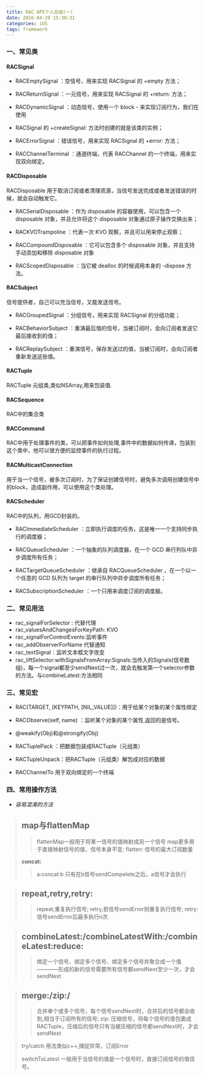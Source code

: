 ```yaml
---
title: RAC API个人总结(一)
date: 2016-04-20 15:30:31
categories: iOS
tags: framework
---
```



### 一、常见类

#### RACSignal

- RACEmptySignal ：空信号，用来实现 RACSignal 的 +empty 方法；


- RACReturnSignal ：一元信号，用来实现 RACSignal 的 +return: 方法；


- RACDynamicSignal ：动态信号，使用一个 block - 来实现订阅行为，我们在使用 


- RACSignal 的 +createSignal: 方法时创建的就是该类的实例；


- RACErrorSignal ：错误信号，用来实现 RACSignal 的 +error: 方法；


- RACChannelTerminal ：通道终端，代表 RACChannel 的一个终端，用来实现双向绑定。

<!-- more -->

#### RACDisposable
RACDisposable 用于取消订阅或者清理资源，当信号发送完成或者发送错误的时候，就会自动触发它。

- RACSerialDisposable ：作为 disposable 的容器使用，可以包含一个 disposable 对象，并且允许将这个 disposable 对象通过原子操作交换出来；

- RACKVOTrampoline ：代表一次 KVO 观察，并且可以用来停止观察；

- RACCompoundDisposable ：它可以包含多个 disposable 对象，并且支持手动添加和移除 disposable 对象

- RACScopedDisposable ：当它被 dealloc 的时候调用本身的 -dispose 方法。

#### RACSubject 
信号提供者，自己可以充当信号，又能发送信号。

- RACGroupedSignal ：分组信号，用来实现 RACSignal 的分组功能；

- RACBehaviorSubject ：重演最后值的信号，当被订阅时，会向订阅者发送它最后接收到的值；

- RACReplaySubject ：重演信号，保存发送过的值，当被订阅时，会向订阅者重新发送这些值。

#### RACTuple
RACTuple 元组类,类似NSArray,用来包装值.

#### RACSequence
RAC中的集合类

#### RACCommand 
RAC中用于处理事件的类，可以把事件如何处理,事件中的数据如何传递，包装到这个类中，他可以很方便的监控事件的执行过程。

#### RACMulticastConnection
用于当一个信号，被多次订阅时，为了保证创建信号时，避免多次调用创建信号中的block，造成副作用，可以使用这个类处理。

#### RACScheduler
RAC中的队列，用GCD封装的。

- RACImmediateScheduler ：立即执行调度的任务，这是唯一一个支持同步执行的调度器；

- RACQueueScheduler ：一个抽象的队列调度器，在一个 GCD 串行列队中异步调度所有任务；

- RACTargetQueueScheduler ：继承自 RACQueueScheduler ，在一个以一个任意的 GCD 队列为 target 的串行队列中异步调度所有任务；

- RACSubscriptionScheduler ：一个只用来调度订阅的调度器。

### 二、常见用法

- rac_signalForSelector : 代替代理
- rac_valuesAndChangesForKeyPath: KVO
- rac_signalForControlEvents:监听事件
- rac_addObserverForName 代替通知
- rac_textSignal：监听文本框文字改变
- rac_liftSelector:withSignalsFromArray:Signals:当传入的Signals(信号数组)，每一个signal都至少sendNext过一次，就会去触发第一个selector参数的方法。与combineLatest:方法相同


### 三、常见宏

- RAC(TARGET, [KEYPATH, [NIL_VALUE]])：用于给某个对象的某个属性绑定

- RACObserve(self, name) ：监听某个对象的某个属性,返回的是信号。

- @weakify(Obj)和@strongify(Obj)

- RACTuplePack ：把数据包装成RACTuple（元组类）

- RACTupleUnpack：把RACTuple（元组类）解包成对应的数据

- RACChannelTo 用于双向绑定的一个终端

### 四、常用操作方法


* *容易混淆的方法*

> ## **map与flattenMap** 
>> flattenMap一般用于将某一信号的值映射成另一个信号
>> map更多用于直接映射信号的值，信号本身不变;
>> flatten: 信号的最大订阅数量

> **concat:** 
>> a:concat:b 只有在b信号sendCompelete之后，a信号才会执行


> ## repeat,retry,retry:  
>>repeat,重复执行信号;
>>retry,若信号sendError则重复执行信号;
>>retry: 信号sendError后最多执行n次

> ## combineLatest:/combineLatestWith:/combineLatest:reduce:
>> 绑定一个信号、绑定多个信号、绑定多个信号并聚合成一个值 ————形成的新的信号需要所有信号都sendNext至少一次，才会sendNext
 
> ## merge:/zip:/
>> 合并单个或多个信号，每个信号sendNext时，合并后的信号都会收到,相当于订阅所有的信号;
>> zip: 压缩信号，将每个信号的值包裹成RACTuple，压缩后的信号只有当被压缩的信号都sendNext时，才会sendNext

> try/catch 用法类似c++,捕捉异常，订阅Error
> 
> switchToLatest 一般用于当信号的值是一个信号时，直接订阅信号的值信号。
> 
> 







